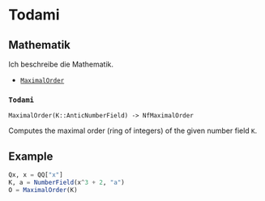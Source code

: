 <!-- Generated by Docile.jl -->

# Todami

## Mathematik

Ich beschreibe die Mathematik.

  * [`MaximalOrder`](#Hecke.MaximalOrder)

### `Todami`

<a name="Hecke.MaximalOrder"></a>

```
MaximalOrder(K::AnticNumberField) -> NfMaximalOrder
```

Computes the maximal order (ring of integers) of the given number field `K`.

## Example

```jl
Qx, x = QQ["x"]
K, a = NumberField(x^3 + 2, "a")
O = MaximalOrder(K)
```
